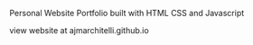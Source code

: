 Personal Website Portfolio built with HTML CSS and Javascript

view website at ajmarchitelli.github.io 
